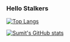 ### Hello Stalkers 

[![Top Langs](https://github-readme-stats.vercel.app/api/top-langs/?username=unreasonable2003)](https://github.com/anuraghazra/github-readme-stats)

[![Sumit's GitHub stats](https://github-readme-stats.vercel.app/api?username=unreasonable2003&show_icons=true&theme=radical)](https://github.com/anuraghazra/github-readme-stats)
<!--
**unreasonable2003/unreasonable2003** is a ✨ _special_ ✨ repository because its `README.md` (this file) appears on your GitHub profile.

Here are some ideas to get you started:

- 🔭 I’m currently working on ...
- 🌱 I’m currently learning ...
- 👯 I’m looking to collaborate on ...
- 🤔 I’m looking for help with ...
- 💬 Ask me about ...
- 📫 How to reach me: ...
- 😄 Pronouns: ...
- ⚡ Fun fact: ...
-->

